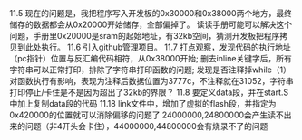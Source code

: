11.5
现在的问题是，我把程序写入开发板的0x30000和0x38000两个地方，最终储存的数据都会从0x20000开始储存，全部偏掉了。
读读手册可能可以解决这个问题，手册里0x20000是sram的起始地址，有32kb空间，猜测开发板把程序拷贝到此处执行。
11.6
引入github管理项目。
11.7
打点观察，发现代码的执行地址（pc指针）位置与反汇编代码相符，从0x38000开始;
删去inline关键字后，所有字符串可以正常打印，排除了字符串打印函数的问题;
发现是否注释掉while（1）对函数执行有影响，表现为注释后数据位置为3777c，不注释就在31052，字符串打印停止/卡住是不是因为超出了32kb的界限？
11.8
要定义data段，并在start.S中加上复制data段的代码
11.18
link文件中，增加了虚拟的flash段，并指定为0x420000的位置就可以消除偏移的问题了
24000000,24800000会产生读不出来的问题（非4开头会卡住），44000000,44800000会有烧录不了的问题
